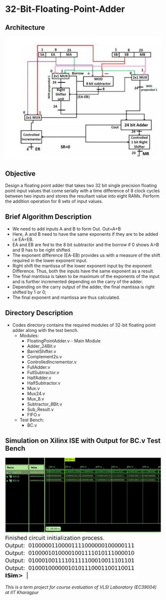 # 32-Bit-Floating-Point-Adder
## Architecture
![alt text](images/architecture.png)

## Objective
Design a floating point adder that takes two 32 bit single precision floating point input values that come serially with a time difference of 8 clock cycles between two inputs and stores the resultant value into eight RAMs. Perform the addition operation for 8 sets of input values.

## Brief Algorithm Description
* We need to add inputs A and B to form Out. Out=A+B
* Here, A and B need to have the same exponents if they are to be added i.e EA=EB.
* EA and EB are fed to the 8 bit subtractor and the borrow if 0 shows A>B and B has to be right shifted.
* The exponent difference (EA-EB) provides us with a measure of the shift required in the lower exponent input.
* Right shift the mantissa of the lower exponent input by the exponent Difference. Thus, both the inputs have the same exponent as a result.
* The final mantissa is taken to be maximum of the exponents of the input and is further incremented depending on the carry of the adder.
* Depending on the carry output of the adder, the final mantissa is right shifted by 1 or 0;
* The final exponent and mantissa are thus calculated.

## Directory Description
* Codes directory contains the required modules of 32-bit floating point adder along with the test bench.
  * Modules:
    * FloatingPointAdder.v - Main Module
    * Adder_24Bit.v
    * BarrelShifter.v 
    * Complement2s.v
    * ControlledIncrementor.v 
    * FullAdder.v
    * FullSubtractor.v  
    * HalfAdder.v
    * HalfSubtractor.v
    * Mux.v 
    * Mux24.v 
    * Mux_8.v
    * Subtractor_8Bit.v
    * Sub_Result.v
    * FIFO.v
  * Test Bench:
    * BC.v
    
## Simulation on Xilinx ISE with Output for BC.v Test Bench
![alt text](images/signal_output.png)
![alt text](images/printed_output.png)
  
*This is a term project for course evaluation of VLSI Laboratory (EC39004) at IIT Kharagpur*


